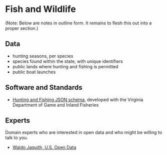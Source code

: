 # Fish and Wildlife

(Note: Below are notes in outline form. It remains to flesh this out into a proper section.)

## Data

* hunting seasons, per species
* species found within the state, with unique identifiers
* public lands where hunting and fishing is permitted
* public boat launches

## Software and Standards

* [Hunting and Fishing JSON schema](https://github.com/opendata/Hunting-and-Fishing/), developed with the Virginia Department of Game and Inland Fisheries

## Experts

Domain experts who are interested in open data and who might be willing to talk to you.

* [Waldo Jaquith, U.S. Open Data](http://usodi.org/)
